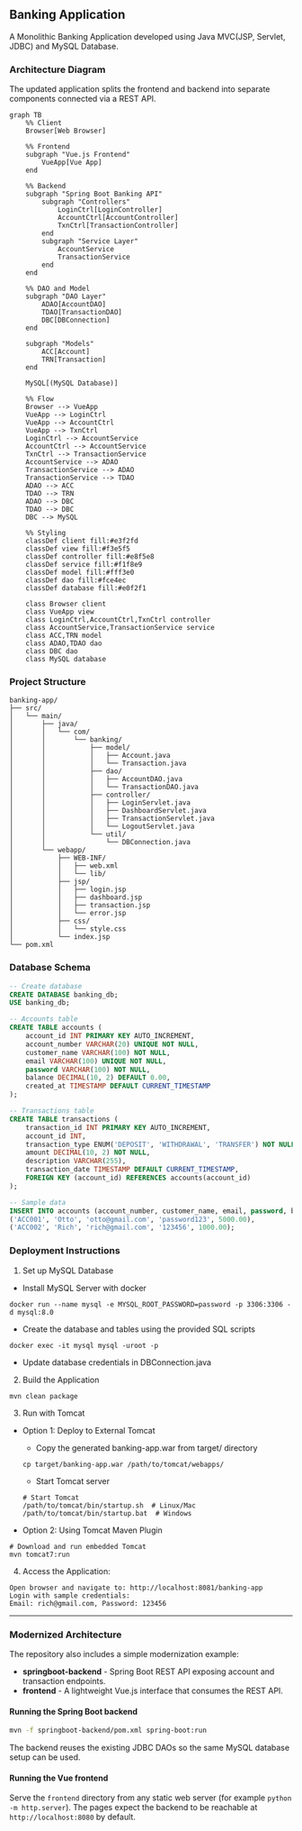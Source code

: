 ##  Banking Application

A Monolithic Banking Application developed using Java MVC(JSP, Servlet, JDBC) and MySQL Database.

### Architecture Diagram
The updated application splits the frontend and backend into separate components connected via a REST API.

```mermaid
graph TB
    %% Client
    Browser[Web Browser]

    %% Frontend
    subgraph "Vue.js Frontend"
        VueApp[Vue App]
    end

    %% Backend
    subgraph "Spring Boot Banking API"
        subgraph "Controllers"
            LoginCtrl[LoginController]
            AccountCtrl[AccountController]
            TxnCtrl[TransactionController]
        end
        subgraph "Service Layer"
            AccountService
            TransactionService
        end
    end

    %% DAO and Model
    subgraph "DAO Layer"
        ADAO[AccountDAO]
        TDAO[TransactionDAO]
        DBC[DBConnection]
    end

    subgraph "Models"
        ACC[Account]
        TRN[Transaction]
    end

    MySQL[(MySQL Database)]

    %% Flow
    Browser --> VueApp
    VueApp --> LoginCtrl
    VueApp --> AccountCtrl
    VueApp --> TxnCtrl
    LoginCtrl --> AccountService
    AccountCtrl --> AccountService
    TxnCtrl --> TransactionService
    AccountService --> ADAO
    TransactionService --> ADAO
    TransactionService --> TDAO
    ADAO --> ACC
    TDAO --> TRN
    ADAO --> DBC
    TDAO --> DBC
    DBC --> MySQL

    %% Styling
    classDef client fill:#e3f2fd
    classDef view fill:#f3e5f5
    classDef controller fill:#e8f5e8
    classDef service fill:#f1f8e9
    classDef model fill:#fff3e0
    classDef dao fill:#fce4ec
    classDef database fill:#e0f2f1

    class Browser client
    class VueApp view
    class LoginCtrl,AccountCtrl,TxnCtrl controller
    class AccountService,TransactionService service
    class ACC,TRN model
    class ADAO,TDAO dao
    class DBC dao
    class MySQL database
```

### Project Structure
```
banking-app/
├── src/
│   └── main/
│       ├── java/
│       │   └── com/
│       │       └── banking/
│       │           ├── model/
│       │           │   ├── Account.java
│       │           │   └── Transaction.java
│       │           ├── dao/
│       │           │   ├── AccountDAO.java
│       │           │   └── TransactionDAO.java
│       │           ├── controller/
│       │           │   ├── LoginServlet.java
│       │           │   ├── DashboardServlet.java
│       │           │   ├── TransactionServlet.java
│       │           │   └── LogoutServlet.java
│       │           └── util/
│       │               └── DBConnection.java
│       └── webapp/
│           ├── WEB-INF/
│           │   ├── web.xml
│           │   └── lib/
│           ├── jsp/
│           │   ├── login.jsp
│           │   ├── dashboard.jsp
│           │   ├── transaction.jsp
│           │   └── error.jsp
│           ├── css/
│           │   └── style.css
│           └── index.jsp
└── pom.xml
```

### Database Schema

```sql
-- Create database
CREATE DATABASE banking_db;
USE banking_db;

-- Accounts table
CREATE TABLE accounts (
    account_id INT PRIMARY KEY AUTO_INCREMENT,
    account_number VARCHAR(20) UNIQUE NOT NULL,
    customer_name VARCHAR(100) NOT NULL,
    email VARCHAR(100) UNIQUE NOT NULL,
    password VARCHAR(100) NOT NULL,
    balance DECIMAL(10, 2) DEFAULT 0.00,
    created_at TIMESTAMP DEFAULT CURRENT_TIMESTAMP
);

-- Transactions table
CREATE TABLE transactions (
    transaction_id INT PRIMARY KEY AUTO_INCREMENT,
    account_id INT,
    transaction_type ENUM('DEPOSIT', 'WITHDRAWAL', 'TRANSFER') NOT NULL,
    amount DECIMAL(10, 2) NOT NULL,
    description VARCHAR(255),
    transaction_date TIMESTAMP DEFAULT CURRENT_TIMESTAMP,
    FOREIGN KEY (account_id) REFERENCES accounts(account_id)
);

-- Sample data
INSERT INTO accounts (account_number, customer_name, email, password, balance) VALUES
('ACC001', 'Otto', 'otto@gmail.com', 'password123', 5000.00),
('ACC002', 'Rich', 'rich@gmail.com', '123456', 1000.00);
```

### Deployment Instructions
1. Set up MySQL Database
- Install MySQL Server with docker
```
docker run --name mysql -e MYSQL_ROOT_PASSWORD=password -p 3306:3306 -d mysql:8.0
```

- Create the database and tables using the provided SQL scripts
```
docker exec -it mysql mysql -uroot -p
```

- Update database credentials in DBConnection.java

2. Build the Application
```
mvn clean package
```

3. Run with Tomcat
- Option 1: Deploy to External Tomcat
	- Copy the generated banking-app.war from target/ directory
	```
	cp target/banking-app.war /path/to/tomcat/webapps/
	```

	- Start Tomcat server
	```
	# Start Tomcat
    /path/to/tomcat/bin/startup.sh  # Linux/Mac
    /path/to/tomcat/bin/startup.bat  # Windows
    ```

- Option 2: Using Tomcat Maven Plugin
```
# Download and run embedded Tomcat
mvn tomcat7:run
```

4. Access the Application:
```
Open browser and navigate to: http://localhost:8081/banking-app
Login with sample credentials:
Email: rich@gmail.com, Password: 123456
```



---

### Modernized Architecture

The repository also includes a simple modernization example:

- **springboot-backend** - Spring Boot REST API exposing account and transaction endpoints.
- **frontend** - A lightweight Vue.js interface that consumes the REST API.

#### Running the Spring Boot backend
```bash
mvn -f springboot-backend/pom.xml spring-boot:run
```

The backend reuses the existing JDBC DAOs so the same MySQL database setup can be used.

#### Running the Vue frontend
Serve the `frontend` directory from any static web server (for example `python -m http.server`).
The pages expect the backend to be reachable at `http://localhost:8080` by default.

